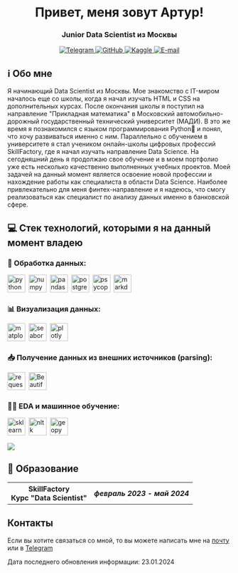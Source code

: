 <div id="header" align="center">
  <h1>Привет, меня зовут Артур!</h1>
  <h3>Junior Data Scientist из Москвы</h3> 
</div>

<div id="socials" align="center">
  <a href="https://t.me/ArturArtikov">
    <img src="https://img.shields.io/badge/Telegram-white?style=for-the-badge&logo=telegram&logoColor=blue" alt="Telegram">
  </a>
  <a href="https://github.com/ArturArtikov">
    <img src="https://img.shields.io/badge/github-white?style=for-the-badge&logo=github&logoColor=black" alt="GitHub">
  </a>
  <a href="https://www.kaggle.com/arturartikov">
    <img src="https://img.shields.io/badge/kaggle-white?style=for-the-badge&logo=kaggle&logoColor=cyan" alt="Kaggle">
  </a>
  <a href="mailto:arturartikov@outlook.com">
    <img src="https://img.shields.io/badge/email-white?style=for-the-badge&logo=gmail&logoColor=red" alt="E-mail">
  </a>
</div>

## ℹ️ Обо мне
Я начинающий Data Scientist из Москвы. Мое знакомство с IT-миром началось еще со школы, когда я начал изучать HTML и CSS на дополнительных курсах. После окончания школы я поступил на направление "Прикладная математика" в Московский автомобильно-дорожный государственный технический университет (МАДИ). В это же время я познакомился с языком программирования Python🐍 и понял, что хочу развиваться именно с ним. Параллельно с обучением в университете я стал учеником онлайн-школы цифровых профессий SkillFactory, где я начал изучать направление Data Science. На сегодняшний день я продолжаю свое обучение и в моем портфолио уже есть несколько качественно выполненных учебных проектов. 
Моей задачей на данный момент является освоение новой профессии и нахождение работы как специалиста в области Data Science. Наиболее привлекательно для меня финтех-направление и я надеюсь, что смогу реализоваться как специалист по анализу данных именно в банковской сфере.

## 💻 Стек технологий, которыми я на данный момент владею

### 🔬 Обработка данных: 

<img src="https://cdn.jsdelivr.net/gh/devicons/devicon/icons/python/python-original-wordmark.svg" title="python" width="40" height="40" />&nbsp;
<img src="https://cdn.jsdelivr.net/gh/devicons/devicon/icons/numpy/numpy-original-wordmark.svg" title="numpy" width="40" height="40" />&nbsp;
<img src="https://cdn.jsdelivr.net/gh/devicons/devicon/icons/pandas/pandas-original-wordmark.svg" title="pandas" width="40" height="40" />&nbsp;
<img src="https://cdn.jsdelivr.net/gh/devicons/devicon/icons/postgresql/postgresql-original-wordmark.svg" title="postgresql" width="40" height="40" />&nbsp;
<img src="https://encrypted-tbn0.gstatic.com/images?q=tbn:ANd9GcT2aR_EK_7SalOQ6_fe5fbd6RaaRJ9dH4gY9MkVBWneqNGk0L-I45Mv6AjEqYzsHqIcZSI&usqp=CAU" title="psycopg2" width="40" height="40" />&nbsp;
<img src="https://cdn.jsdelivr.net/gh/devicons/devicon/icons/markdown/markdown-original.svg" title="markdown" width="40" height="40" />&nbsp;

### 📊 Визуализация данных: 

<img src="https://helve-blog.com/images/icon/matplotlib.png" title="matplotlib" width="40" height="40" />&nbsp;
<img src="https://encrypted-tbn0.gstatic.com/images?q=tbn:ANd9GcS2NlF-TJs7t4xv02opfzaBDvPrnDTiwDbdLg&usqp=CAU" title="seaborn" width="40" height="40" />&nbsp;
<img src="https://store-images.s-microsoft.com/image/apps.36868.bfb0e2ee-be9e-4c73-807f-e0a7b805b1be.712aff5d-5800-47e0-97be-58d17ada3fb8.a46845e6-ce94-44cf-892b-54637c6fcf06" title="plotly" width="40" height="40" />&nbsp;

### 📥 Получение данных из внешних источников (parsing):

<img src="https://upload.wikimedia.org/wikipedia/commons/thumb/a/aa/Requests_Python_Logo.png/800px-Requests_Python_Logo.png" title="request" width="40" height="40" />&nbsp;
<img src="https://play-lh.googleusercontent.com/yMjUC6LBh7uOCK6wUcIEf5MHZQmSqDPXoInOQLZzw0DWQsPJuvkwSymX2zI4Ok7i_BY" title="BeautifulSoup4" width="40" height="40" />&nbsp;

### 👨‍💻 EDA и машинное обучение:

<img src="https://pbs.twimg.com/profile_images/1597302113851285505/uLahwA4q_400x400.jpg" title="sklearn" width="40" height="40" />&nbsp;
<img src="https://miro.medium.com/v2/resize:fit:1184/0*zKRz1UgqpOZ4bvuA" title="nltk" width="40" height="40" />&nbsp;
<img src="https://avatars.githubusercontent.com/u/1385808?s=280&v=4" title="geopy" width="40" height="40" />&nbsp;

![](http://github-profile-summary-cards.vercel.app/api/cards/profile-details?username=ArturArtikov&theme=default)

## 🏫 Образование

<table>
  <tr>
    <th> 
      SkillFactory <br>
      Курс "Data Scientist"
    </th>
    <th> 
      <i>февраль 2023 - май 2024</i>
    </th>
  </tr>
</table>

## Контакты
Если вы хотите связаться со мной, то вы можете написать мне на [почту](arturartikov@outlook.com) или в [Telegram](https://t.me/ArturArtikov)

Дата последнего обновления информации: 23.01.2024

